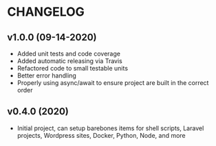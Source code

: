 # CHANGELOG

## v1.0.0 (09-14-2020)

* Added unit tests and code coverage
* Added automatic releasing via Travis
* Refactored code to small testable units
* Better error handling
* Properly using async/await to ensure project are built in the correct order

## v0.4.0 (2020)

* Initial project, can setup barebones items for shell scripts, Laravel projects, Wordpress sites, Docker, Python, Node, and more
